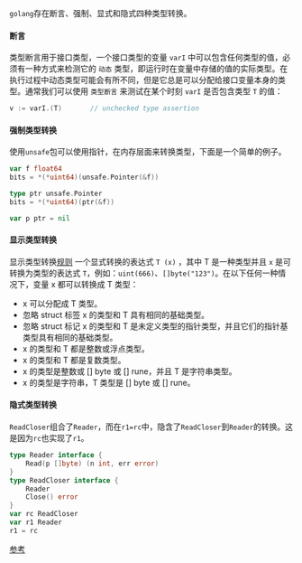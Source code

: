 `golang`存在断言、强制、显式和隐式四种类型转换。
#### 断言
类型断言用于接口类型，一个接口类型的变量 `varI` 中可以包含任何类型的值，必须有一种方式来检测它的 `动态` 类型，即运行时在变量中存储的值的实际类型。在执行过程中动态类型可能会有所不同，但是它总是可以分配给接口变量本身的类型。通常我们可以使用 `类型断言` 来测试在某个时刻 `varI` 是否包含类型 `T` 的值：
```go
v := varI.(T)       // unchecked type assertion
```
#### 强制类型转换
使用`unsafe`包可以使用指针，在内存层面来转换类型，下面是一个简单的例子。
```go
var f float64
bits = *(*uint64)(unsafe.Pointer(&f))

type ptr unsafe.Pointer
bits = *(*uint64)(ptr(&f))

var p ptr = nil
```
#### 显示类型转换
显示类型转换[规则](https://go.dev/ref/spec#Conversions)
一个显式转换的表达式 `T (x)` ，其中 T 是一种类型并且 `x` 是可转换为类型的表达式 `T`，例如：`uint(666)`、`[]byte("123")`。在以下任何一种情况下，变量 x 都可以转换成 T 类型：

- x 可以分配成 T 类型。
- 忽略 struct 标签 x 的类型和 T 具有相同的基础类型。
- 忽略 struct 标记 x 的类型和 T 是未定义类型的指针类型，并且它们的指针基类型具有相同的基础类型。
- x 的类型和 T 都是整数或浮点类型。
- x 的类型和 T 都是复数类型。
- x 的类型是整数或 [] byte 或 [] rune，并且 T 是字符串类型。
- x 的类型是字符串，T 类型是 [] byte 或 [] rune。
#### 隐式类型转换
`ReadCloser`组合了`Reader`，而在`r1=rc`中，隐含了`ReadCloser`到`Reader`的转换。这是因为`rc`也实现了`r1`。
```go
type Reader interface {
    Read(p []byte) (n int, err error)
}
type ReadCloser interface {
    Reader
    Close() error
}
var rc ReadCloser
var r1 Reader
r1 = rc
```
[参考](https://learnku.com/articles/42797)
